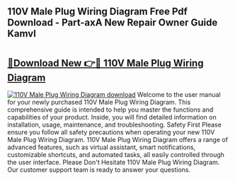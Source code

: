 ## 110V Male Plug Wiring Diagram Free Pdf Download - Part-axA New Repair Owner Guide Kamvl

# <h2><a href="http://dfrflqw.blite.top/?on=110V+Male+Plug+Wiring+Diagram">🔗Download New 👉🔴 110V Male Plug Wiring Diagram</a></h2>

[![110V Male Plug Wiring Diagram download](https://i.imgur.com/lujVjoI.png)](http://dfrflqw.blite.top/?on=110V+Male+Plug+Wiring+Diagram)
Welcome to the user manual for your newly purchased 110V Male Plug Wiring Diagram. This comprehensive guide is intended to help you master the functions and capabilities of your product. Inside, you will find detailed information on installation, usage, maintenance, and troubleshooting. Safety First Please ensure you follow all safety precautions when operating your new 110V Male Plug Wiring Diagram. 110V Male Plug Wiring Diagram offers a range of advanced features, such as virtual assistant, smart notifications, customizable shortcuts, and automated tasks, all easily controlled through the user interface. Please Don't Hesitate 110V Male Plug Wiring Diagram. Our customer support team is ready to answer your questions.
